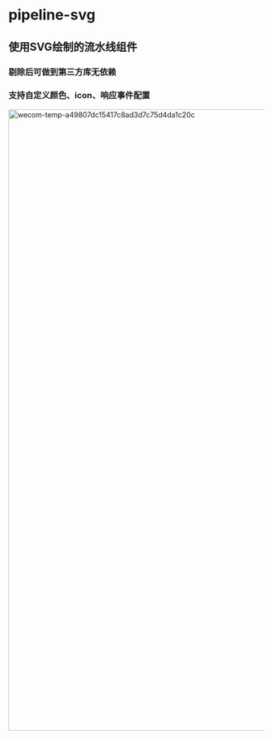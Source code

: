 # pipeline-svg

## 使用SVG绘制的流水线组件 ##
### 剔除后可做到第三方库无依赖 ###
### 支持自定义颜色、icon、响应事件配置 ###
<img width="1228" alt="wecom-temp-a49807dc15417c8ad3d7c75d4da1c20c" src="https://user-images.githubusercontent.com/33276382/203692474-a11cf49c-5aa9-4fd5-b023-2ea0705ee478.png">
